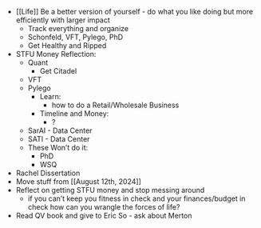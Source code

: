 - [[Life]] Be a better version of yourself - do what you like doing but more efficiently with larger impact
    - Track everything and organize
    - Schonfeld, VFT, Pylego, PhD
    - Get Healthy and Ripped
- STFU Money Reflection:
    - Quant
        - Get Citadel
    - VFT
    - Pylego
        - Learn:
            - how to do a Retail/Wholesale Business 
        - Timeline and Money:
            - ?
    - SarAI - Data Center
    - SATI - Data Center
    - These Won’t do it:
        - PhD
        - WSQ
- Rachel Dissertation
- Move stuff from [[August 12th, 2024]]
- Reflect on getting STFU money and stop messing around
    - if you can’t keep you fitness in check and your finances/budget in check how can you wrangle the forces of life?
- Read QV book and give to Eric So - ask about Merton

